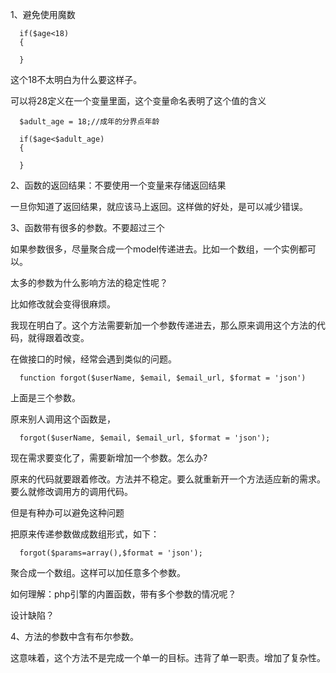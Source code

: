 1、避免使用魔数

      if($age<18)
      {

      }

这个18不太明白为什么要这样子。

可以将28定义在一个变量里面，这个变量命名表明了这个值的含义

      $adult_age = 18;//成年的分界点年龄

      if($age<$adult_age)
      {

      }

2、函数的返回结果：不要使用一个变量来存储返回结果

一旦你知道了返回结果，就应该马上返回。这样做的好处，是可以减少错误。

3、函数带有很多的参数。不要超过三个

如果参数很多，尽量聚合成一个model传递进去。比如一个数组，一个实例都可以。

太多的参数为什么影响方法的稳定性呢？

比如修改就会变得很麻烦。

我现在明白了。这个方法需要新加一个参数传递进去，那么原来调用这个方法的代码，就得跟着改变。

在做接口的时候，经常会遇到类似的问题。

      function forgot($userName, $email, $email_url, $format = 'json')

上面是三个参数。

原来别人调用这个函数是， 

      forgot($userName, $email, $email_url, $format = 'json');

现在需求要变化了，需要新增加一个参数。怎么办?

原来的代码就要跟着修改。方法并不稳定。要么就重新开一个方法适应新的需求。要么就修改调用方的调用代码。

 
但是有种办可以避免这种问题

把原来传递参数做成数组形式，如下：

      forgot($params=array(),$format = 'json');

聚合成一个数组。这样可以加任意多个参数。

 


如何理解：php引擎的内置函数，带有多个参数的情况呢？

设计缺陷？

 

 
4、方法的参数中含有布尔参数。

   这意味着，这个方法不是完成一个单一的目标。违背了单一职责。增加了复杂性。
